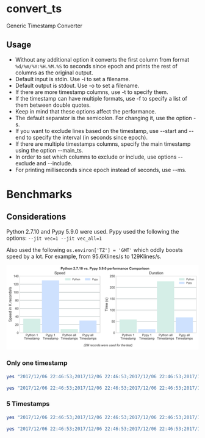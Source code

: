 # convert_ts
Generic Timestamp Converter

## Usage

* Without any additional option it converts the first column from format `%d/%m/%Y:%H.%M.%S` to seconds since epoch and prints the rest of columns as the original output.
* Default input is stdin. Use -i to set a filename.
* Default output is stdout. Use -o to set a filename.
* If there are more timestamp columns, use -t to specify them.
* If the timestamp can have multiple formats, use -f to specify a list of them between double quotes.
* Keep in mind that these options affect the performance.
* The default separator is the semicolon. For changing it, use the option -s.
* If you want to exclude lines based on the timestamp, use --start and --end to specify the interval (in seconds since epoch).
* If there are multiple timestamps columns, specify the main timestamp using the option --main_ts.
* In order to set which columns to exclude or include, use options --exclude and --include.
* For printing milliseconds since epoch instead of seconds, use --ms.

# Benchmarks

## Considerations

Python 2.7.10 and Pypy 5.9.0 were used. Pypy used the following the options: `--jit vec=1 --jit vec_all=1`

Also used the following `os.environ['TZ'] = 'GMT'` which oddly boosts speed by a lot. For example, from 95.6Klines/s to 129Klines/s.

![Python 2.7.10 vs. Pypy 5.9.0 performance Comparison of the program](https://github.com/carlosvega/convert_ts/raw/master/bench.png)

### Only one timestamp

```Bash
yes "2017/12/06 22:46:53;2017/12/06 22:46:53;2017/12/06 22:46:53;2017/12/06 22:46:53;2017/12/06 22:46:53" | python convert_ts.py -t 0 -f "%Y/%m/%d %H:%M:%S" | pv -l | head -2000000 > /dev/null 
```

```Bash
yes "2017/12/06 22:46:53;2017/12/06 22:46:53;2017/12/06 22:46:53;2017/12/06 22:46:53;2017/12/06 22:46:53" | pypy --jit vec=1 --jit vec_all=1 convert_ts.py -t 0 -f "%Y/%m/%d %H:%M:%S" | pv -l | head -2000000 > /dev/null 
```

### 5 Timestamps

```Bash
yes "2017/12/06 22:46:53;2017/12/06 22:46:53;2017/12/06 22:46:53;2017/12/06 22:46:53;2017/12/06 22:46:53" | python convert_ts.py -t 0 1 2 3 4 -f "%Y/%m/%d %H:%M:%S" | pv -l | head -2000000 > /dev/null 
```

```Bash
yes "2017/12/06 22:46:53;2017/12/06 22:46:53;2017/12/06 22:46:53;2017/12/06 22:46:53;2017/12/06 22:46:53" | pypy --jit vec=1 --jit vec_all=1 convert_ts.py -t 0 1 2 3 4 -f "%Y/%m/%d %H:%M:%S" | pv -l | head -2000000 > /dev/null 
```
